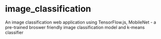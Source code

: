 # image_classification
An image classification web application using TensorFlow.js, MobileNet - a pre-trained broswer friendly image classification model and k-means classifier
